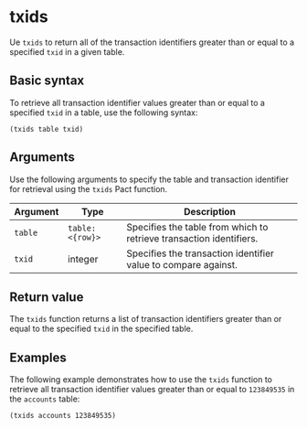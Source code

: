# txids

Ue `txids` to return all of the transaction identifiers greater than or equal to a specified `txid` in a given table.

## Basic syntax

To retrieve all transaction identifier values greater than or equal to a specified `txid` in a table, use the following syntax:

```pact
(txids table txid)
```

## Arguments

Use the following arguments to specify the table and transaction identifier for retrieval using the `txids` Pact function.

| Argument | Type | Description |
| --- | --- | --- |
| `table` | `table: <{row}>` | Specifies the table from which to retrieve transaction identifiers. |
| `txid` | integer | Specifies the transaction identifier value to compare against. |

## Return value

The `txids` function returns a list of transaction identifiers greater than or equal to the specified `txid` in the specified table.

## Examples

The following example demonstrates how to use the `txids` function to retrieve all transaction identifier values greater than or equal to `123849535` in the `accounts` table:

```pact
(txids accounts 123849535)
```
